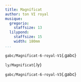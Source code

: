 ```yaml
---
title: Magníficat
author: ton VI royal
musique:
  gregorio:
    staffsize: 13
  lilypond:
    staffsize: 15
    width: 180mm
...
```


`gabc/Magnificat-6-royal-V1`{.gabc}

`ly/Magnificat`{.ly}

`gabc/Magnificat-6-royal-V3`{.gabc}